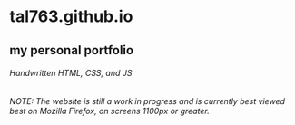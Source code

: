 # tal763.github.io
## my personal portfolio
###### Handwritten HTML, CSS, and JS 

###### NOTE: The website is still a work in progress and is currently best viewed best on Mozilla Firefox, on screens 1100px or greater.


